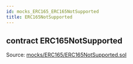 ```yaml
---
id: mocks_ERC165_ERC165NotSupported
title: ERC165NotSupported
---
```


<div class="contract-doc"><div class="contract"><h2 class="contract-header"><span class="contract-kind">contract</span> ERC165NotSupported</h2><div class="source">Source: <a href="https://github.com/OpenZeppelin/zeppelin-solidity/blob/v2.1.2/contracts/mocks/ERC165/ERC165NotSupported.sol" target="_blank">mocks/ERC165/ERC165NotSupported.sol</a></div></div></div>
